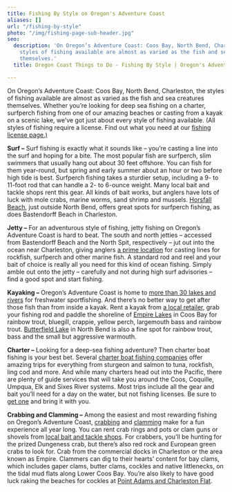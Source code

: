 ```yaml
---
title: Fishing By Style on Oregon's Adventure Coast
aliases: []
url: "/fishing-by-style"
photo: "/img/fishing-page-sub-header.jpg"
seo:
  description: 'On Oregon’s Adventure Coast: Coos Bay, North Bend, Charleston, the
    styles of fishing available are almost as varied as the fish and sea creatures
    themselves.'
  title: Oregon Coast Things to Do - Fishing By Style | Oregon's Adventure Coast

---
```

On Oregon’s Adventure Coast: Coos Bay, North Bend, Charleston, the styles of fishing available are almost as varied as the fish and sea creatures themselves. Whether you’re looking for deep sea fishing on a charter, surfperch fishing from one of our amazing beaches or casting from a kayak on a scenic lake, we’ve got just about every style of fishing available. (All styles of fishing require a license. Find out what you need at our [fishing license page.)](https://www.oregonsadventurecoast.com/fishing-license-requirements/)

**Surf –** Surf fishing is exactly what it sounds like – you’re casting a line into the surf and hoping for a bite. The most popular fish are surfperch, slim swimmers that usually hang out about 30 feet offshore. You can fish for them year-round, but spring and early summer about an hour or two before high tide is best. Surfperch fishing takes a sturdier setup, including a 9- to 11-foot rod that can handle a 2- to 6-ounce weight. Many local bait and tackle shops rent this gear. All kinds of bait works, but anglers have lots of luck with mole crabs, marine worms, sand shrimp and mussels. [Horsfall Beach](mailto:https://www.oregonsadventurecoast.com/undeveloped-beaches/), just outside North Bend, offers great spots for surfperch fishing, as does Bastendorff Beach in Charleston.

**Jetty –** For an adventurous style of fishing, jetty fishing on Oregon’s Adventure Coast is hard to beat. The south and north jetties – accessed from Bastendorff Beach and the North Spit, respectively – jut out into the ocean near Charleston, giving anglers [a prime location](mailto:https://www.oregonsadventurecoast.com/blog/eight-things-you-need-to-know-to-plan-your-oregon-coast-fishing-adventure/) for casting lines for rockfish, surfperch and other marine fish. A standard rod and reel and your bait of choice is really all you need for this kind of ocean fishing. Simply amble out onto the jetty – carefully and not during high surf advisories – find a good spot and start fishing.

**Kayaking –** Oregon’s Adventure Coast is home to [more than 30 lakes and rivers](https://www.oregonsadventurecoast.com/tripideas/fresh-water-fishing-options-by-body-of-water) for freshwater sportfishing. And there’s no better way to get after those fish than from inside a kayak. Rent a kayak from [a local retailer](https://www.oregonsadventurecoast.com/equipment-rent-and-buy/), grab your fishing rod and paddle the shoreline of [Empire Lakes](https://www.oregonsadventurecoast.com/blog/eight-things-you-need-to-know-to-plan-your-oregon-coast-fishing-adventure/) in Coos Bay for rainbow trout, bluegill, crappie, yellow perch, largemouth bass and rainbow trout. [Butterfield Lake](https://www.oregonsadventurecoast.com/blog/eight-things-you-need-to-know-to-plan-your-oregon-coast-fishing-adventure/) in North Bend is also a fine spot for rainbow trout, bass and the small but aggressive warmouth.

**Charter –** Looking for a deep-sea fishing adventure? Then charter boat fishing is your best bet. Several [charter boat fishing companies](https://www.oregonsadventurecoast.com/tour-guides-and-charters/?utm_source=adventure-february-2021&utm_medium=mailchimp&utm_campaign=cbnb-newsletter) offer amazing trips for everything from sturgeon and salmon to tuna, rockfish, ling cod and more. And while many charters head out into the Pacific, there are plenty of guide services that will take you around the Coos, Coquille, Umpqua, Elk and Sixes River systems. Most trips include all the gear and bait you’ll need for a day on the water, but not fishing licenses. Be sure to [get one](https://www.oregonsadventurecoast.com/fishing-license-requirements/) and bring it with you.

**Crabbing and Clamming –** Among the easiest and most rewarding fishing on Oregon’s Adventure Coast, [crabbing](https://www.oregonsadventurecoast.com/crabbing-clamming/) and [clamming](https://www.oregonsadventurecoast.com/clamming/) make for a fun experience all year long. You can rent crab rings and pots or clam guns or shovels from [local bait and tackle shops](https://www.oregonsadventurecoast.com/equipment-rent-and-buy/). For crabbers, you’ll be hunting for the prized Dungeness crab, but there’s also red rock and European green crabs to look for. Crab from the commercial docks in Charleston or the area known as Empire. Clammers can dig to their hearts’ content for bay clams, which includes gaper clams, butter clams, cockles and native littlenecks, on the tidal mud flats along Lower Coos Bay. You’re also likely to have good luck raking the beaches for cockles at [Point Adams and Charleston Flat](https://myodfw.com/articles/where-crab-clam-coos-bay).